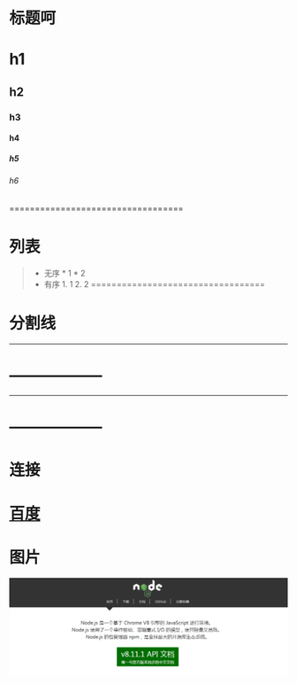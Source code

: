 # 标题呵
# h1
## h2
### h3
#### h4
##### h5
###### h6
==================================
# 列表
> * 无序
    * 1
    * 2
> * 有序
    1. 1
    2. 2
==================================
# 分割线
******
——————
======
------
——————
==================================
# 连接
[百度](http://www.baidu.com)
==================================
# 图片
![image](https://github.com/Tsuihb/others/blob/master/screenshot/test.png)
